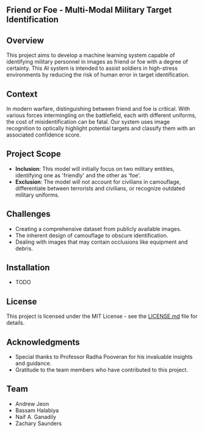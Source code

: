 ## Friend or Foe - Multi-Modal Military Target Identification



## Overview
This project aims to develop a machine learning system capable of identifying military personnel in images as friend or foe with a degree of certainty. This AI system is intended to assist soldiers in high-stress environments by reducing the risk of human error in target identification.

## Context
In modern warfare, distinguishing between friend and foe is critical. With various forces intermingling on the battlefield, each with different uniforms, the cost of misidentification can be fatal. Our system uses image recognition to optically highlight potential targets and classify them with an associated confidence score.

## Project Scope
- **Inclusion**: This model will initially focus on two military entities, identifying one as 'friendly' and the other as 'foe'.
- **Exclusion**: The model will not account for civilians in camouflage, differentiate between terrorists and civilians, or recognize outdated military uniforms.

## Challenges
- Creating a comprehensive dataset from publicly available images.
- The inherent design of camouflage to obscure identification.
- Dealing with images that may contain occlusions like equipment and debris.

## Installation
- TODO

## License
This project is licensed under the MIT License - see the [LICENSE.md](LICENSE.md) file for details.

## Acknowledgments
- Special thanks to Professor Radha Pooveran for his invaluable insights and guidance.
- Gratitude to the team members who have contributed to this project.


## Team
- Andrew Jeon
- Bassam Halabiya
- Naif A. Ganadily
- Zachary Saunders

